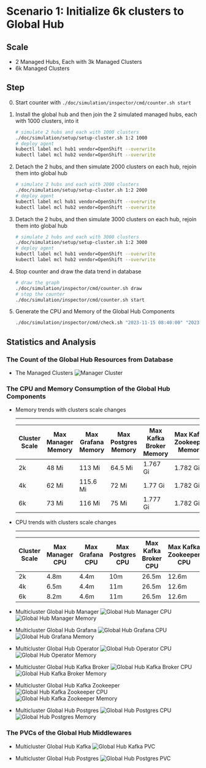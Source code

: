 # Scenario 1: Initialize 6k clusters to Global Hub

## Scale

- 2 Managed Hubs, Each with 3k Managed Clusters
- 6k Managed Clusters

## Step

0. Start counter with `./doc/simulation/inspector/cmd/counter.sh start`

1. Install the global hub and then join the 2 simulated managed hubs, each with 1000 clusters, into it

   ```bash
   # simulate 2 hubs and each with 1000 clusters
   ./doc/simulation/setup/setup-cluster.sh 1:2 1000 
   # deploy agent 
   kubectl label mcl hub1 vendor=OpenShift --overwrite
   kubectl label mcl hub2 vendor=OpenShift --overwrite
   ```

2. Detach the 2 hubs, and then simulate 2000 clusters on each hub, rejoin them into global hub

    ```bash
    # simulate 2 hubs and each with 2000 clusters
    ./doc/simulation/setup/setup-cluster.sh 1:2 2000
    # deploy agent 
    kubectl label mcl hub1 vendor=OpenShift --overwrite
    kubectl label mcl hub2 vendor=OpenShift --overwrite
    ```

3. Detach the 2 hubs, and then simulate 3000 clusters on each hub, rejoin them into global hub

    ```bash
    # simulate 2 hubs and each with 3000 clusters
    ./doc/simulation/setup/setup-cluster.sh 1:2 3000
    # deploy agent 
    kubectl label mcl hub1 vendor=OpenShift --overwrite
    kubectl label mcl hub2 vendor=OpenShift --overwrite
    ```

4. Stop counter and draw the data trend in database 

    ```bash
    # draw the graph
    ./doc/simulation/inspector/cmd/counter.sh draw
    # stop the counter
    ./doc/simulation/inspector/cmd/counter.sh start
    ```

5. Generate the CPU and Memory of the Global Hub Components

   ```bash
   ./doc/simulation/inspector/cmd/check.sh "2023-11-15 08:40:00" "2023-11-15 09:56:37"
   ```

## Statistics and Analysis

### The Count of the Global Hub Resources from Database

- The Managed Clusters
![Manager Cluster](./images/1-count-initialization.png)


### The CPU and Memory Consumption of the Global Hub Components

- Memory trends with clusters scale changes

  ---
  | Cluster Scale | Max Manager Memory | Max Grafana Memory | Max Postgres Memory | Max Kafka Broker Memory | Max Kafka Zookeeper Memory |
  |---|---|---|---|---|---|
  | 2k | 48 Mi | 113 Mi | 64.5 Mi | 1.767 Gi | 1.782 Gi |
  | 4k | 62 Mi | 115.6 Mi | 72 Mi | 1.77 Gi | 1.782 Gi |
  | 6k | 73 Mi | 116 Mi | 75 Mi | 1.777 Gi | 1.782 Gi |

- CPU trends with clusters scale changes

  ---
  | Cluster Scale | Max Manager CPU | Max Grafana CPU | Max Postgres CPU | Max Kafka Broker CPU | Max Kafka Zookeeper CPU |
  |---|---|---|---|---|---|
  | 2k | 4.8m | 4.4m | 10m | 26.5m | 12.6m |
  | 4k | 6.5m | 4.4m | 11m | 26.5m | 12.6m |
  | 6k | 8.2m | 4.6m | 11m | 26.5m | 12.6m |

- Multicluster Global Hub Manager
![Global Hub Manager CPU](./images/1-manager-cpu-usage.png)
![Global Hub Manager Memory](./images/1-manager-memory-usage.png)

- Multicluster Global Hub Grafana
![Global Hub Grafana CPU](./images/1-grafana-cpu-usage.png)
![Global Hub Grafana Memory](./images/1-grafana-memory-usage.png)

- Multicluster Global Hub Operator
![Global Hub Operator CPU](./images/1-operator-cpu-usage.png)
![Global Hub Operator Memory](./images/1-operator-memory-usage.png)

- Multicluster Global Hub Kafka Broker
![Global Hub Kafka Broker CPU](./images/1-kafka-broker-cpu-usage.png)
![Global Hub Kafka Broker Memory](./images/1-kafka-broker-memory-usage.png)

- Multicluster Global Hub Kafka Zookeeper
![Global Hub Kafka Zookeeper CPU](./images/1-kafka-zookeeper-cpu-usage.png)
![Global Hub Kafka Zookeeper Memory](./images/1-kafka-zookeeper-memory-usage.png)

- Multicluster Global Hub Postgres
![Global Hub Postgres CPU](./images/1-postgres-cpu-usage.png)
![Global Hub Postgres Memory](./images/1-postgres-memory-usage.png)

### The PVCs of the Global Hub Middlewares

- Multicluster Global Hub Kafka
![Global Hub Kafka PVC](./images/1-kafka-pvc-usage.png)

- Multicluster Global Hub Postgres
![Global Hub Postgres PVC](./images/1-postgres-pvc-usage.png)
